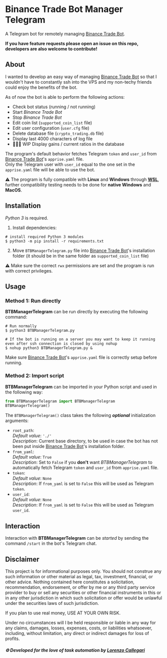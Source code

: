 # Binance Trade Bot Manager Telegram
A Telegram bot for remotely managing [Binance Trade Bot].  

**If you have feature requests please open an issue on this repo, developers are also welcome to contribute!**
  
## About
I wanted to develop an easy way of managing [Binance Trade Bot] so that I wouldn't have to constantly ssh into the VPS and my non-techy friends could enjoy the benefits of the bot.  
  
As of now the bot is able to perform the following actions:
- Check bot status (running / not running)
- Start *Binance Trade Bot*
- Stop *Binance Trade Bot*
- Edit coin list (`supported_coin_list` file)
- Edit user configuration (`user.cfg` file)
- Delete database file (`crypto_trading.db` file)
- Display last 4000 characters of log file
- 👷🏻‍♂️ WIP Display gains / current ratios in the database

The program's default behavior fetches Telegram `token` and `user_id` from [Binance Trade Bot]'s `apprise.yaml` file.  
Only the Telegram user with `user_id` equal to the one set in the `apprise.yaml` file will be able to use the bot.

⚠ The program is fully compatible with **Linux** and **Windows** through **[WSL]**, further compatibility testing needs to be done for **native Windows** and **MacOS**.  
## Installation
*Python 3* is required.
1. Install dependencies:
```console
# install required Python 3 modules
$ python3 -m pip install -r requirements.txt
```
2. Move `BTBManagerTelegram.py` file into [Binance Trade Bot]'s installation folder (it should be in the same folder as `supported_coin_list` file)

⚠ Make sure the correct `rwx` permissions are set and the program is run with correct privileges.

## Usage
### **Method 1**: Run directly
**BTBManagerTelegram** can be run directly by executing the following command:
```console
# Run normally
$ python3 BTBManagerTelegram.py

# If the bot is running on a server you may want to keep it running even after ssh connection is closed by using nohup
$ nohup python3 BTBManagerTelegram.py &
```
Make sure  [Binance Trade Bot]'s `apprise.yaml` file is correctly setup before running.
### **Method 2:** Import script
**BTBManagerTelegram** can be imported in your Python script and used in the following way:
```python
from BTBManagerTelegram import BTBManagerTelegram
BTBManagerTelegram()
```
The `BTBManagerTelegram()` class takes the following ***optional*** initialization arguments:
- `root_path`:  
*Default value*: `'./'`  
*Description*: Current base directory, to be used in case the bot has not been put inside [Binance Trade Bot]'s installation folder.
- `from_yaml`:  
*Default value*: `True`  
*Description*: Set to `False` if you **don't** want *BTBManagerTelegram* to automatically fetch Telegram `token` and `user_id` from `apprise.yaml` file.
- `token`:  
*Default value*: `None`  
*Description*: If `from_yaml` is set to `False` this will be used as Telegram `token`.
- `user_id`:  
*Default value*: `None`  
*Description*: If `from_yaml` is set to `False` this will be used as Telegram `user_id`.

## Interaction
Interaction with **BTBManagerTelegram** can be *started* by sending the command `/start` in the bot's Telegram chat.
## Disclaimer

This project is for informational purposes only. You should not construe any
such information or other material as legal, tax, investment, financial, or
other advice. Nothing contained here constitutes a solicitation, recommendation,
endorsement, or offer by me or any third party service provider to buy or sell
any securities or other financial instruments in this or in any other
jurisdiction in which such solicitation or offer would be unlawful under the
securities laws of such jurisdiction.

If you plan to use real money, USE AT YOUR OWN RISK.

Under no circumstances will I be held responsible or liable in any way for any
claims, damages, losses, expenses, costs, or liabilities whatsoever, including,
without limitation, any direct or indirect damages for loss of profits.

##### ⚙ Developed for the love of task automation by [Lorenzo Callegari](https://github.com/lorcalhost)


[Binance Trade Bot]: https://github.com/edeng23/binance-trade-bot
[WSL]: https://docs.microsoft.com/en-us/windows/wsl/install-win10
